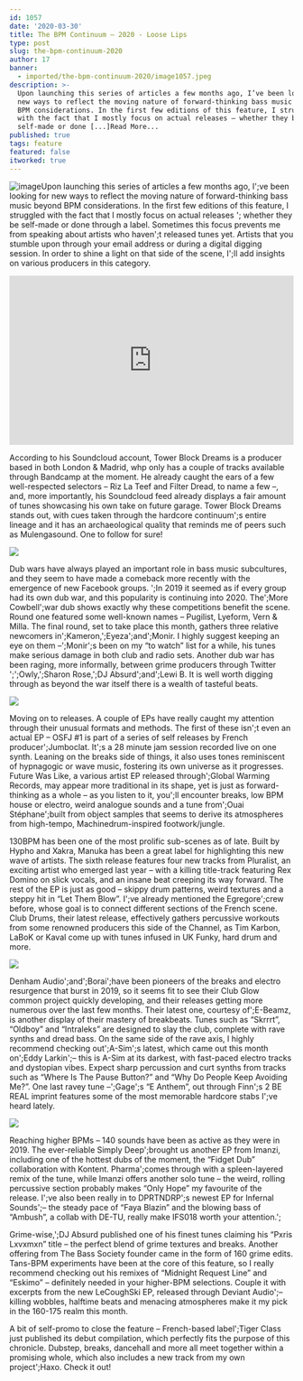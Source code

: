 ```yaml
---
id: 1057
date: '2020-03-30'
title: The BPM Continuum – 2020 - Loose Lips
type: post
slug: the-bpm-continuum-2020
author: 17
banner:
  - imported/the-bpm-continuum-2020/image1057.jpeg
description: >-
  Upon launching this series of articles a few months ago, I’ve been looking for
  new ways to reflect the moving nature of forward-thinking bass music beyond
  BPM considerations. In the first few editions of this feature, I struggled
  with the fact that I mostly focus on actual releases – whether they be
  self-made or done [...]Read More...
published: true
tags: feature
featured: false
itworked: true
---
```

![image](../imported/the-bpm-continuum-2020/image1057.jpeg)Upon launching this series of articles a few months ago, I';ve been looking for new ways to reflect the moving nature of forward-thinking bass music beyond BPM considerations. In the first few editions of this feature, I struggled with the fact that I mostly focus on actual releases '; whether they be self-made or done through a label. Sometimes this focus prevents me from speaking about artists who haven';t released tunes yet. Artists that you stumble upon through your email address or during a digital digging session. In order to shine a light on that side of the scene, I';ll add insights on various producers in this category.

<iframe width='100%' height='300' scrolling='no' frameborder='no' allow='autoplay' src='https://w.soundcloud.com/player/?url=https%3A//api.soundcloud.com/users/725659156&color=%23ff5500&auto_play=false&hide_related=false&show_comments=true&show_user=true&show_reposts=false&show_teaser=true&visual=true'></iframe>

According to his Soundcloud account, Tower Block Dreams is a producer based in both London & Madrid, whp only has a couple of tracks available through Bandcamp at the moment. He already caught the ears of a few well-respected selectors – Riz La Teef and Filter Dread, to name a few –, and, more importantly, his Soundcloud feed already displays a fair amount of tunes showcasing his own take on future garage. Tower Block Dreams stands out, with cues taken through the hardcore continuum';s entire lineage and it has an archaeological quality that reminds me of peers such as Mulengasound. One to follow for sure!

![](/wp-content/uploads/live/img/wysiwyg/5e81e710d8ef8.jpeg)

Dub wars have always played an important role in bass music subcultures, and they seem to have made a comeback more recently with the emergence of new Facebook groups. ';In 2019 it seemed as if every group had its own dub war, and this popularity is continuing into 2020. The';More Cowbell';war dub shows exactly why these competitions benefit the scene. Round one featured some well-known names – Pugilist, Lyeform, Vern & Milla. The final round, set to take place this month, gathers three relative newcomers in';Kameron,';Eyeza';and';Monir. I highly suggest keeping an eye on them –';Monir';s been on my “to watch” list for a while, his tunes make serious damage in both club and radio sets. Another dub war has been raging, more informally, between grime producers through Twitter ';';Owly,';Sharon Rose,';DJ Absurd';and';Lewi B. It is well worth digging through as beyond the war itself there is a wealth of tasteful beats.

![](/wp-content/uploads/live/img/wysiwyg/5e81e4e9f1000.png)

Moving on to releases. A couple of EPs have really caught my attention through their unusual formats and methods. The first of these isn';t even an actual EP – OSFJ #1 is part of a series of self releases by French producer';Jumboclat. It';s a 28 minute jam session recorded live on one synth. Leaning on the breaks side of things, it also uses tones reminiscent of hypnagogic or wave music, fostering its own universe as it progresses. Future Was Like, a various artist EP released through';Global Warming Records, may appear more traditional in its shape, yet is just as forward-thinking as a whole – as you listen to it, you';ll encounter breaks, low BPM house or electro, weird analogue sounds and a tune from';Ouai Stéphane';built from object samples that seems to derive its atmospheres from high-tempo, Machinedrum-inspired footwork/jungle.

130BPM has been one of the most prolific sub-scenes as of late. Built by Hypho and Xakra, Manuka has been a great label for highlighting this new wave of artists. The sixth release features four new tracks from Pluralist, an exciting artist who emerged last year – with a killing title-track featuring Rex Domino on slick vocals, and an insane beat creeping its way forward. The rest of the EP is just as good – skippy drum patterns, weird textures and a steppy hit in “Let Them Blow”. I';ve already mentioned the Egregore';crew before, whose goal is to connect different sections of the French scene. Club Drums, their latest release, effectively gathers percussive workouts from some renowned producers this side of the Channel, as Tim Karbon, LaBoK or Kaval come up with tunes infused in UK Funky, hard drum and more.

![](/wp-content/uploads/live/img/wysiwyg/5e81e4fd38807.jpeg)

Denham Audio';and';Borai';have been pioneers of the breaks and electro resurgence that burst in 2019, so it seems fit to see their Club Glow common project quickly developing, and their releases getting more numerous over the last few months. Their latest one, courtesy of';E-Beamz, is another display of their mastery of breakbeats. Tunes such as “Skrrrt”, “Oldboy” and “Intraleks” are designed to slay the club, complete with rave synths and dread bass. On the same side of the rave axis, I highly recommend checking out';A-Sim';s latest, which came out this month on';Eddy Larkin';– this is A-Sim at its darkest, with fast-paced electro tracks and dystopian vibes. Expect sharp percussion and curt synths from tracks such as “Where Is The Pause Button?” and “Why Do People Keep Avoiding Me?”. One last ravey tune –';Gage';s “E Anthem”, out through Finn';s 2 BE REAL imprint features some of the most memorable hardcore stabs I';ve heard lately.

![](/wp-content/uploads/live/img/wysiwyg/5e81e50c98e2d.jpeg)

Reaching higher BPMs – 140 sounds have been as active as they were in 2019. The ever-reliable Simply Deep';brought us another EP from Imanzi, including one of the hottest dubs of the moment, the “Fidget Dub” collaboration with Kontent. Pharma';comes through with a spleen-layered remix of the tune, while Imanzi offers another solo tune – the weird, rolling percussive section probably makes “Only Hope” my favourite of the release. I';ve also been really in to DPRTNDRP';s newest EP for Infernal Sounds';– the steady pace of “Faya Blazin” and the blowing bass of “Ambush”, a collab with DE-TU, really make IFS018 worth your attention.';

Grime-wise,';DJ Absurd published one of his finest tunes claiming his “Pxris Lxvxmxn” title – the perfect blend of grime textures and breaks. Another offering from The Bass Society founder came in the form of 160 grime edits. Tans-BPM experiments have been at the core of this feature, so I really recommend checking out his remixes of “Midnight Request Line” and “Eskimo” – definitely needed in your higher-BPM selections. Couple it with excerpts from the new LeCoughSki EP, released through Deviant Audio';– killing wobbles, halftime beats and menacing atmospheres make it my pick in the 160-175 realm this month.

A bit of self-promo to close the feature – French-based label';Tiger Class just published its debut compilation, which perfectly fits the purpose of this chronicle. Dubstep, breaks, dancehall and more all meet together within a promising whole, which also includes a new track from my own project';Haxo. Check it out!